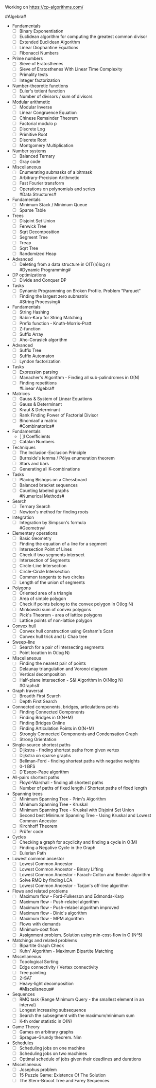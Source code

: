 Working on https://cp-algorithms.com/

#Algebra#  
 - Fundamentals  
   - [ ] Binary Exponentiation  
   - [ ] Euclidean algorithm for computing the greatest common divisor  
   - [ ] Extended Euclidean Algorithm  
   - [ ] Linear Diophantine Equations  
   - [ ] Fibonacci Numbers  
 - Prime numbers  
   - [ ] Sieve of Eratosthenes  
   - [ ] Sieve of Eratosthenes With Linear Time Complexity  
   - [ ] Primality tests  
   - [ ] Integer factorization  
 - Number-theoretic functions  
   - [ ] Euler's totient function  
   - [ ] Number of divisors / sum of divisors  
 - Modular arithmetic  
   - [ ] Modular Inverse  
   - [ ] Linear Congruence Equation  
   - [ ] Chinese Remainder Theorem  
   - [ ] Factorial modulo p  
   - [ ] Discrete Log  
   - [ ] Primitive Root  
   - [ ] Discrete Root  
   - [ ] Montgomery Multiplication  
 - Number systems  
   - [ ] Balanced Ternary  
   - [ ] Gray code  
 - Miscellaneous  
   - [ ] Enumerating submasks of a bitmask  
   - [ ] Arbitrary-Precision Arithmetic  
   - [ ] Fast Fourier transform  
   - [ ] Operations on polynomials and series  
#Data Structures#  
 - Fundamentals  
   - [ ] Minimum Stack / Minimum Queue  
   - [ ] Sparse Table  
 - Trees  
   - [ ] Disjoint Set Union  
   - [ ] Fenwick Tree  
   - [ ] Sqrt Decomposition  
   - [ ] Segment Tree  
   - [ ] Treap  
   - [ ] Sqrt Tree  
   - [ ] Randomized Heap  
 - Advanced  
   - [ ] Deleting from a data structure in O(T(n)log n)  
#Dynamic Programming#  
 - DP optimizations  
   - [ ] Divide and Conquer DP  
 - Tasks  
   - [ ] Dynamic Programming on Broken Profile. Problem "Parquet"  
   - [ ] Finding the largest zero submatrix  
#String Processing#  
 - Fundamentals  
   - [ ] String Hashing  
   - [ ] Rabin-Karp for String Matching  
   - [ ] Prefix function - Knuth-Morris-Pratt  
   - [ ] Z-function  
   - [ ] Suffix Array  
   - [ ] Aho-Corasick algorithm  
 - Advanced  
   - [ ] Suffix Tree  
   - [ ] Suffix Automaton  
   - [ ] Lyndon factorization  
 - Tasks  
   - [ ] Expression parsing  
   - [ ] Manacher's Algorithm - Finding all sub-palindromes in O(N)  
   - [ ] Finding repetitions  
#Linear Algebra#  
 - Matrices  
   - [ ] Gauss & System of Linear Equations  
   - [ ] Gauss & Determinant  
   - [ ] Kraut & Determinant  
   - [ ] Rank  Finding Power of Factorial Divisor  
   - [ ] Binomiaof a matrix  
#Combinatorics#  
 - Fundamentals  
   - [ ]l Coefficients  
   - [ ] Catalan Numbers  
 - Techniques  
   - [ ] The Inclusion-Exclusion Principle  
   - [ ] Burnside's lemma / Pólya enumeration theorem  
   - [ ] Stars and bars  
   - [ ] Generating all K-combinations  
 - Tasks  
   - [ ] Placing Bishops on a Chessboard  
   - [ ] Balanced bracket sequences  
   - [ ] Counting labeled graphs  
#Numerical Methods#  
 - Search  
   - [ ] Ternary Search  
   - [ ] Newton's method for finding roots  
 - Integration  
   - [ ] Integration by Simpson's formula  
#Geometry#  
 - Elementary operations  
   - [ ] Basic Geometry  
   - [ ] Finding the equation of a line for a segment  
   - [ ] Intersection Point of Lines  
   - [ ] Check if two segments intersect  
   - [ ] Intersection of Segments  
   - [ ] Circle-Line Intersection  
   - [ ] Circle-Circle Intersection  
   - [ ] Common tangents to two circles  
   - [ ] Length of the union of segments  
 - Polygons  
   - [ ] Oriented area of a triangle  
   - [ ] Area of simple polygon  
   - [ ] Check if points belong to the convex polygon in O(log N)  
   - [ ] Minkowski sum of convex polygons  
   - [ ] Pick's Theorem - area of lattice polygons  
   - [ ] Lattice points of non-lattice polygon  
 - Convex hull  
   - [ ] Convex hull construction using Graham's Scan  
   - [ ] Convex hull trick and Li Chao tree  
 - Sweep-line  
   - [ ] Search for a pair of intersecting segments  
   - [ ] Point location in O(log N)  
 - Miscellaneous  
   - [ ] Finding the nearest pair of points  
   - [ ] Delaunay triangulation and Voronoi diagram  
   - [ ] Vertical decomposition  
   - [ ] Half-plane intersection - S&I Algorithm in O(Nlog N)  
#Graphs#  
- Graph traversal  
   - [ ] Breadth First Search  
   - [ ] Depth First Search  
- Connected components, bridges, articulations points  
   - [ ] Finding Connected Components  
   - [ ] Finding Bridges in O(N+M)  
   - [ ] Finding Bridges Online  
   - [ ] Finding Articulation Points in O(N+M)  
   - [ ] Strongly Connected Components and Condensation Graph  
   - [ ] Strong Orientation  
- Single-source shortest paths  
   - [ ] Dijkstra - finding shortest paths from given vertex  
   - [ ] Dijkstra on sparse graphs  
   - [ ] Bellman-Ford - finding shortest paths with negative weights  
   - [ ] 0-1 BFS  
   - [ ] D´Esopo-Pape algorithm  
- All-pairs shortest paths  
   - [ ] Floyd-Warshall - finding all shortest paths  
   - [ ] Number of paths of fixed length / Shortest paths of fixed length  
- Spanning trees  
   - [ ] Minimum Spanning Tree - Prim's Algorithm  
   - [ ] Minimum Spanning Tree - Kruskal  
   - [ ] Minimum Spanning Tree - Kruskal with Disjoint Set Union  
   - [ ] Second best Minimum Spanning Tree - Using Kruskal and Lowest Common Ancestor  
   - [ ] Kirchhoff Theorem  
   - [ ] Prüfer code  
- Cycles  
   - [ ] Checking a graph for acyclicity and finding a cycle in O(M)  
   - [ ] Finding a Negative Cycle in the Graph  
   - [ ] Eulerian Path  
- Lowest common ancestor  
   - [ ] Lowest Common Ancestor  
   - [ ] Lowest Common Ancestor - Binary Lifting  
   - [ ] Lowest Common Ancestor - Farach-Colton and Bender algorithm  
   - [ ] Solve RMQ by finding LCA  
   - [ ] Lowest Common Ancestor - Tarjan's off-line algorithm  
- Flows and related problems  
   - [ ] Maximum flow - Ford-Fulkerson and Edmonds-Karp  
   - [ ] Maximum flow - Push-relabel algorithm  
   - [ ] Maximum flow - Push-relabel algorithm improved  
   - [ ] Maximum flow - Dinic's algorithm  
   - [ ] Maximum flow - MPM algorithm  
   - [ ] Flows with demands  
   - [ ] Minimum-cost flow  
   - [ ] Assignment problem. Solution using min-cost-flow in O (N^5)  
- Matchings and related problems  
   - [ ] Bipartite Graph Check  
   - [ ] Kuhn' Algorithm - Maximum Bipartite Matching  
- Miscellaneous  
   - [ ] Topological Sorting  
   - [ ] Edge connectivity / Vertex connectivity  
   - [ ] Tree painting  
   - [ ] 2-SAT  
   - [ ] Heavy-light decomposition  
#Miscellaneous#  
- Sequences  
   - [ ] RMQ task (Range Minimum Query - the smallest element in an interval)  
   - [ ] Longest increasing subsequence  
   - [ ] Search the subsegment with the maximum/minimum sum  
   - [ ] K-th order statistic in O(N)  
- Game Theory  
   - [ ] Games on arbitrary graphs  
   - [ ] Sprague-Grundy theorem. Nim  
- Schedules  
   - [ ] Scheduling jobs on one machine  
   - [ ] Scheduling jobs on two machines  
   - [ ] Optimal schedule of jobs given their deadlines and durations  
- Miscellaneous  
   - [ ] Josephus problem  
   - [ ] 15 Puzzle Game: Existence Of The Solution  
   - [ ] The Stern-Brocot Tree and Farey Sequences  
